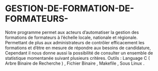 # GESTION-DE-FORMATION-DE-FORMATEURS-
Notre programme permet aux acteurs d’automatiser la gestion des formations de formateurs à l’échelle locale, nationale et régionale. Permettant de plus aux administrateurs de contrôler efficacement les formations et d’être en mesure de répondre aux besoins de candidature, Cependant il nous donne aussi la possibilité de consulter un ensemble de statistique momentanée suivant plusieurs critères. Outils :  Language C ( Arbre Binaire de Recherche )  , Fichier Binaire  , Makefile , Sous Linux .
